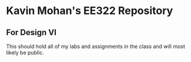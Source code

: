 # Kavin Mohan's EE322 Repository
## For Design VI
This should hold all of my labs and assignments in the class and will most likely be public.
